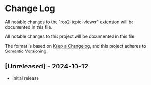 # Change Log

All notable changes to the "ros2-topic-viewer" extension will be documented in this file.

All notable changes to this project will be documented in this file.

The format is based on [Keep a Changelog](https://keepachangelog.com/en/1.1.0/), and this project adheres to [Semantic Versioning](https://semver.org/spec/v2.0.0.html).

## [Unreleased] - 2024-10-12

- Initial release
